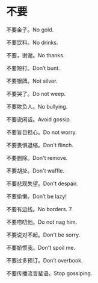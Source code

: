 # 不要

<p><span class="chinese">不要金子。</span><span class="english">No gold.</span></p>

<p><span class="chinese">不要饮料。</span><span class="english">No drinks.</span></p>

<p><span class="chinese">不要，谢谢。</span><span class="english">No thanks.</span></p>

<p><span class="chinese">不要短打。</span><span class="english">Don’t bunt.</span></p>

<p><span class="chinese">不要银牌。</span><span class="english">Not silver.</span></p>

<p><span class="chinese">不要哭了。</span><span class="english">Do not weep.</span></p>

<p><span class="chinese">不要欺负人。</span><span class="english">No bullying.</span></p>

<p><span class="chinese">不要说闲话。</span><span class="english">Avoid gossip.</span></p>

<p><span class="chinese">不要盲目担心。</span><span class="english">Do not worry.</span></p>

<p><span class="chinese">不要畏惧退缩。</span><span class="english">Don't flinch.</span></p>

<p><span class="chinese">不要删除。</span><span class="english">Don't remove.</span></p>

<p><span class="chinese">不要胡扯。</span><span class="english">Don't waffle.</span></p>

<p><span class="chinese">不要悲观失望。</span><span class="english">Don't despair.</span></p>

<p><span class="chinese">不要偷懒。</span><span class="english">Don’t be lazy!</span></p>

<p><span class="chinese">不要有边线。</span><span class="english">No borders. 7.</span></p>

<p><span class="chinese">不要唠叨他。</span><span class="english">Do not nag him.</span></p>

<p><span class="chinese">不要说对不起。</span><span class="english">Don't be sorry.</span></p>

<p><span class="chinese">不要娇惯我。</span><span class="english">Don't spoil me.</span></p>

<p><span class="chinese">不要过多预订。</span><span class="english">Don’t overbook.</span></p>

<p><span class="chinese">不要传播流言蜚语。</span><span class="english">Stop gossiping.</span></p>

